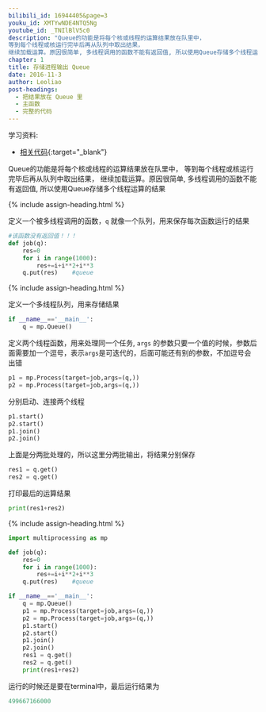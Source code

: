 ```yaml
---
bilibili_id: 16944405&page=3
youku_id: XMTYwNDE4NTQ5Ng
youtube_id: _TNIlBlV5c0
description: "Queue的功能是将每个核或线程的运算结果放在队里中，
等到每个线程或核运行完毕后再从队列中取出结果，
继续加载运算。原因很简单, 多线程调用的函数不能有返回值, 所以使用Queue存储多个线程运算的结果"
chapter: 1
title: 存储进程输出 Queue
date: 2016-11-3
author: Leoliao
post-headings:
  - 把结果放在 Queue 里
  - 主函数
  - 完整的代码
---
```


学习资料:
  * [相关代码](https://github.com/unitytutorial/tutorials/blob/master/multiprocessingTUT/multiprocessing3_queue.py){:target="_blank"}

Queue的功能是将每个核或线程的运算结果放在队里中，
等到每个线程或核运行完毕后再从队列中取出结果，
继续加载运算。原因很简单, 多线程调用的函数不能有返回值, 所以使用Queue存储多个线程运算的结果

{% include assign-heading.html %}

定义一个被多线程调用的函数，`q` 就像一个队列，用来保存每次函数运行的结果

```python
#该函数没有返回值！！！
def job(q):
    res=0
    for i in range(1000):
        res+=i+i**2+i**3
    q.put(res)    #queue
```

{% include assign-heading.html %}

定义一个多线程队列，用来存储结果

```python
if __name__=='__main__':
    q = mp.Queue()
```

定义两个线程函数，用来处理同一个任务,
`args` 的参数只要一个值的时候，参数后面需要加一个逗号，表示`args`是可迭代的，后面可能还有别的参数，不加逗号会出错

```python
p1 = mp.Process(target=job,args=(q,))
p2 = mp.Process(target=job,args=(q,))
```

分别启动、连接两个线程

```python
p1.start()
p2.start()
p1.join()
p2.join()
```

上面是分两批处理的，所以这里分两批输出，将结果分别保存

```python
res1 = q.get()
res2 = q.get()
```

打印最后的运算结果

```python
print(res1+res2)
```


{% include assign-heading.html %}

```python
import multiprocessing as mp

def job(q):
    res=0
    for i in range(1000):
        res+=i+i**2+i**3
    q.put(res)    #queue

if __name__=='__main__':
    q = mp.Queue()
    p1 = mp.Process(target=job,args=(q,))
    p2 = mp.Process(target=job,args=(q,))
    p1.start()
    p2.start()
    p1.join()
    p2.join()
    res1 = q.get()
    res2 = q.get()
    print(res1+res2)
```

运行的时候还是要在terminal中，最后运行结果为

```python
499667166000
```